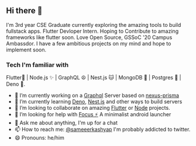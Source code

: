 ## Hi there 👋

I'm 3rd year CSE Graduate currently exploring the amazing tools to build fullstack apps. Flutter Devloper Intern. Hoping to Contribute to amazing frameworks like flutter soon.
Love Open Source, GSSoC '20 Campus Ambassdor. I have a few ambitious projects on my mind and hope to implement soon. 

### Tech I'm familiar with 
Flutter💙 | Node.js ✨ | GraphQL ☮ | Nest.js 🐱 | MongoDB 🌱 | Postgres 🐘 | Deno 🦕.


- 🔭 I’m currently working on a [Graphql](https://graphql.org/) Server based on [nexus-prisma](https://nexus.js.org/)
- 🌱 I’m currently learning [Deno](https://deno.land/), [Nest.js](https://nestjs.com/) and other ways to build servers 
- 👯 I’m looking to collaborate on amazing [Flutter](https://flutter.dev/) or [Node](https://nodejs.org/en/) projects. 
- 🤔 I’m looking for help with [Focus ⚡](https://github.com/Sameerkash/Focus) A minimalist android launcher 
- 💬 Ask me about anything, I'm up for a chat 
- 📫 How to reach me: [@sameeerkashyap](https://twitter.com/Sameeerkashyap) I'm probably addicted to twitter.
- 😄 Pronouns: he/him


